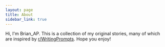 ```yaml
---
layout: page
title: About
sidebar_link: true
---
```


Hi, I'm Brian_AP. This is a collection of my original stories, many of which are inspired by <a href="//www.reddit.com/r/WritingPrompts/">r/WritingPrompts</a>. Hope you enjoy!